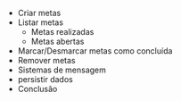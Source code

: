 - Criar metas
- Listar metas  
    - Metas realizadas
    - Metas abertas
- Marcar/Desmarcar metas como concluída
- Remover metas 
- Sistemas de mensagem
- persistir dados
- Conclusão
